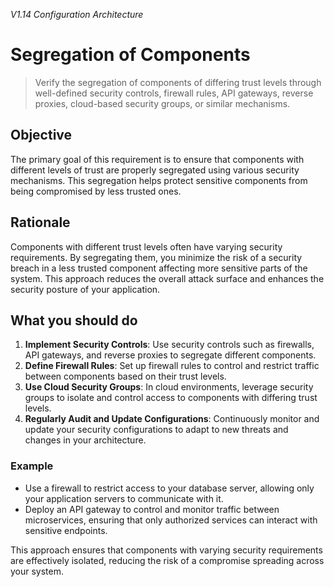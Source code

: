 *V1.14 Configuration Architecture*

# Segregation of Components

> Verify the segregation of components of differing trust levels through well-defined security controls, firewall rules, API gateways, reverse proxies, cloud-based security groups, or similar mechanisms.

## Objective
The primary goal of this requirement is to ensure that components with different levels of trust are properly segregated using various security mechanisms. This segregation helps protect sensitive components from being compromised by less trusted ones.

## Rationale
Components with different trust levels often have varying security requirements. By segregating them, you minimize the risk of a security breach in a less trusted component affecting more sensitive parts of the system. This approach reduces the overall attack surface and enhances the security posture of your application.

## What you should do
1. **Implement Security Controls**: Use security controls such as firewalls, API gateways, and reverse proxies to segregate different components.
2. **Define Firewall Rules**: Set up firewall rules to control and restrict traffic between components based on their trust levels.
3. **Use Cloud Security Groups**: In cloud environments, leverage security groups to isolate and control access to components with differing trust levels.
4. **Regularly Audit and Update Configurations**: Continuously monitor and update your security configurations to adapt to new threats and changes in your architecture.

### Example
- Use a firewall to restrict access to your database server, allowing only your application servers to communicate with it.
- Deploy an API gateway to control and monitor traffic between microservices, ensuring that only authorized services can interact with sensitive endpoints.

This approach ensures that components with varying security requirements are effectively isolated, reducing the risk of a compromise spreading across your system.
